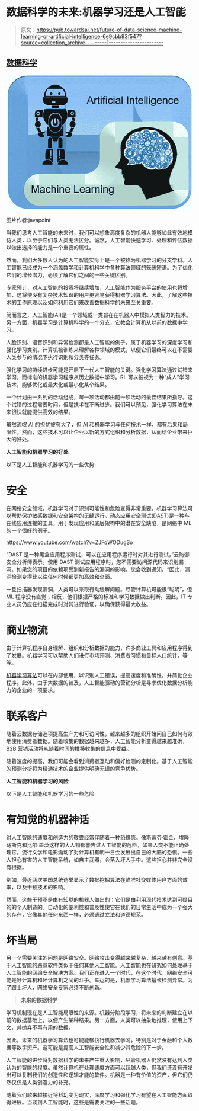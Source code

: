 # 数据科学的未来:机器学习还是人工智能

> 原文：<https://pub.towardsai.net/future-of-data-science-machine-learning-or-artificial-intelligence-6e9cbb93f547?source=collection_archive---------1----------------------->

## [数据科学](https://towardsai.net/p/category/data-science)

![](img/9c786ab127747cb2b6a1d1ac14e802da.png)

图片作者:javapoint

当我们思考人工智能的未来时，我们可以想象高度复杂的机器人能够如此有效地模仿人类，以至于它们与人类无法区分。诚然，人工智能快速学习、处理和评估数据以做出选择的能力是一个重要的属性。

然而，我们大多数人认为的人工智能实际上是一个被称为机器学习的分支学科。人工智能已经成为一个涵盖数学和计算机科学中各种算法领域的笼统短语。为了优化它们的增长潜力，必须了解它们之间的一些关键区别。

专家预计，对人工智能的投资将继续增加，人工智能作为服务平台的使用也将增加，这将使没有复杂技术知识的用户更容易获得机器学习算法。因此，了解这些技术的工作原理以及如何利用它们来改善数据科学的未来至关重要。

简而言之，人工智能(AI)是一个领域或一类旨在在机器人中模拟人类智力的技术。另一方面，机器学习是计算机科学的一个分支，它教会计算机从以前的数据中学习。

人脸识别、语音识别和异常检测都是人工智能的例子，属于机器学习的深度学习和强化学习类别。计算机被训练来理解各种领域的模式，以便它们最终可以在不需要人类参与的情况下执行识别和分类等任务。

强化学习的持续进步可能是开启下一代人工智能的关键。强化学习算法通过试错来学习，而标准的机器学习程序从历史数据中学习。RL 可以被视为一种“成人”学习技术，能够优化或最大化或最小化某个结果。

一个计划由一系列的活动组成，每一项活动都由前一项活动的最佳结果所指导。这个试错的过程需要时间，但是技术在不断进步。我们可以预见，强化学习算法在未来很快就能提供高效的结果。

虽然流氓 AI 的担忧被夸大了，但 AI 和机器学习与任何技术一样，都有后果和局限性。然而，这些技术可以让企业以新的方式组织和分析数据，从而给企业带来巨大的好处。

**人工智能和机器学习的好处**

以下是人工智能和机器学习的一些优势:

# **安全**

在网络安全领域，机器学习对于识别可能性和危险变得非常重要。机器学习算法可以帮助保护敏感数据和安全架构的无缝运行。动态应用安全测试(DAST)是一种与在线应用连接的工具，用于发现应用和底层架构中的潜在安全缺陷，是网络中 ML 的一个很好的例子。

https://www.youtube.com/watch?v=ZJFqWODugSo

“DAST 是一种黑盒应用程序测试，可以在应用程序运行时对其进行测试，”云防御安全分析师表示。使用 DAST 测试应用程序时，您不需要访问源代码来识别漏洞。如果您的项目的依赖项受到新报告的漏洞的影响，您会收到通知。“因此，漏洞检测变得比以往任何时候都更加高效和全面。

一旦扫描器发现漏洞，人类可以采取行动缓解问题。尽管计算机可能很“聪明”，但 ML 程序没有直觉；相反，他们根据严格的标准和学习数据做出判断。因此，IT 专业人员仍应在扫描完成时对其进行验证，以确保获得最大收益。

# **商业物流**

由于计算机程序自身理解、组织和分析数据的能力，许多商业工具和应用程序得到了发展。机器学习可以帮助人们进行市场预测、消费者习惯和目标人口统计，等等。

[机器学习算法](https://www.cogitotech.com/)可以在内部使用，以识别人工错误，提高速度和准确性，并简化企业程序。此外，由于大数据的普及，人工智能驱动的营销分析是寻求优化数据分析能力的企业的一项要求。

# **联系客户**

随着云数据存储选项提高生产力和可访问性，越来越多的组织开始问自己如何有效地使用消费者数据。随着收集的数据越来越多，人工智能分析变得越来越准确，B2B 营销活动将从随着时间的推移收集的信息中受益。

随着速度的提高，我们可能会看到消费者互动和偏好检测的定制化。基于人工智能的预测分析将为精通技术的企业提供明确无误的竞争优势。

**人工智能和机器学习的风险**

以下是人工智能和机器学习的一些危险:

# **有知觉的机器神话**

对人工智能的速度和创造力的敬畏经常伴随着一种恐惧感。像斯蒂芬·霍金、埃隆·马斯克和比尔·盖茨这样的大人物都警告过人工智能的危险，如果人类不能正确处理它。流行文学和电影煽动了对计算机有朝一日会发展出自己的大脑的恐惧。一些人担心有害的人工智能系统，如自主武器，会落入坏人手中。这些担心并非完全没有根据。

例如，最近两次美国总统选举显示了数据挖掘算法在瞄准社交媒体用户方面的效率，以及干预技术的影响。

然而，这些干预不是由有知觉的机器人做出的；它们是由利用现代技术达到可疑目的的个人制造的。自动化的便利性和普及性使它在我们的日常生活中成为一个强大的存在，它像其他任何东西一样，必须通过立法和道德规范。

# **坏当局**

另一个需要关注的问题是网络安全。网络攻击变得越来越复杂，越来越有创意。基于人工智能的恶意软件类似于任何其他人工智能。人工智能也在研究如何处理基于人工智能的网络安全解决方案。我们正在进入一个时代，在这个时代，网络安全可能是好计算机和坏计算机之间的斗争。幸运的是，机器学习算法擅长检测异常。为了跟上坏人，网络安全专家必须不断创新。

> **未来的数据科学**

学习机制现在是人工智能局限性的来源。机器分阶段学习，将未来的判断建立在以前的数据基础上，以便产生某种结果。另一方面，人类可以抽象地推理，使用上下文，并抛弃不再有用的数据。

因此，未来的机器学习算法也可能能够执行机器去学习，特别是对于金融和个人数据等数字资产。这可能是提高人工智能安全性和减少其危险的下一步。

人工智能的进步将对数据科学的未来产生重大影响，尽管机器人仍然没有达到人类认为的智能的程度。虽然计算机在处理速度方面可以超越人类，但我们还没有开发出可以复制我们的创造性和逻辑才能的软件。机器是一种有价值的资产，但它们仍然仅仅是人类创造力的补充。

随着我们越来越接近将科幻变为现实，深度学习和强化学习有望在人工智能方面取得进展。当谈到人工智能时，这些是需要关注的一些话题。